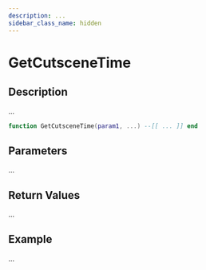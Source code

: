 ```yaml
---
description: ...
sidebar_class_name: hidden
---
```


# GetCutsceneTime

## Description

...

```lua
function GetCutsceneTime(param1, ...) --[[ ... ]] end
```

## Parameters

...

## Return Values

...

## Example

...

